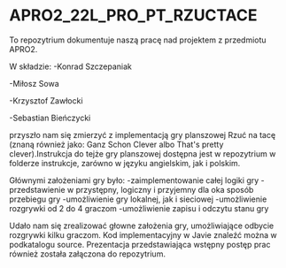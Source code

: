 # APRO2_22L_PRO_PT_RZUCTACE

To repozytrium dokumentuje naszą pracę nad projektem z przedmiotu APRO2.

W składzie:
-Konrad Szczepaniak

-Miłosz Sowa

-Krzysztof Zawłocki

-Sebastian Bieńczycki


przyszło nam się zmierzyć z implementacją gry planszowej Rzuć na tacę (znaną również jako: Ganz Schon Clever albo That's pretty clever).Instrukcja do tejże gry planszowej dostępna jest w repozytrium w folderze instrukcje, zarówno w języku angielskim, jak i polskim.

Głównymi założeniami gry było:
-zaimplementowanie całej logiki gry
-przedstawienie w przystępny, logiczny i przyjemny dla oka sposób przebiegu gry
-umożliwienie gry lokalnej, jak i sieciowej
-umożliwienie rozgrywki od 2 do 4 graczom
-umożliwienie zapisu i odczytu stanu gry

Udało nam się zrealizować głowne założenia gry, umożliwiające odbycie rozgrywki kilku graczom. Kod implementacyjny w Javie znaleźć można w podkatalogu source. Prezentacja przedstawiająca wstępny postęp prac również została załączona do repozytrium.

